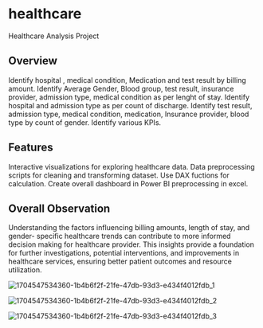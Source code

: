 

# healthcare
Healthcare Analysis Project

 ## Overview 
 Identify hospital , medical condition, Medication and test result by billing amount.
 Identify Average Gender, Blood group, test result, insurance provider, admission type, medical condition as per lenght of stay.
 Identify hospital and admission type as per count of discharge.
 Identify test result, admission type, medical condition, medication, Insurance provider, blood type by count of gender.
 Identify various KPIs.

 ## Features 
 Interactive visualizations for exploring healthcare data.
 Data preprocessing scripts for cleaning and transforming dataset.
 Use DAX fuctions for calculation.
 Create overall dashboard in Power BI preprocessing in excel.

## Overall Observation 
Understanding the factors influencing billing amounts, length of stay, and gender- specific healthcare trends can contribute to more informed decision making for healthcare provider.
This insights provide a foundation for further investigations, potential interventions, and improvements in healthcare services, ensuring better patient outcomes and resource utilization.

![1704547534360-1b4b6f2f-21fe-47db-93d3-e434f4012fdb_1](https://github.com/pratikshaprandive/healthcare/assets/143409057/e1948490-e393-4125-a920-ecea236a54f6)


![1704547534360-1b4b6f2f-21fe-47db-93d3-e434f4012fdb_2](https://github.com/pratikshaprandive/healthcare/assets/143409057/23b164a5-014a-4e93-b791-d15cd6333392)

![1704547534360-1b4b6f2f-21fe-47db-93d3-e434f4012fdb_3](https://github.com/pratikshaprandive/healthcare/assets/143409057/c49354e0-64e8-4968-9068-f3e2a187f510)

 

